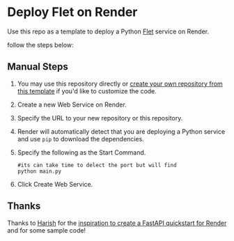# Deploy Flet on Render

Use this repo as a template to deploy a Python [Flet](https://flet.dev) service on Render.

follow the steps below:

## Manual Steps

1. You may use this repository directly or [create your own repository from this template](https://github.com/diguijoaquim/flet-deploy-render) if you'd like to customize the code.
2. Create a new Web Service on Render.
3. Specify the URL to your new repository or this repository.
4. Render will automatically detect that you are deploying a Python service and use `pip` to download the dependencies.
5. Specify the following as the Start Command.

    ```shell
    #its can take time to delect the port but will find
    python main.py
    ```

6. Click Create Web Service.


## Thanks

Thanks to [Harish](https://harishgarg.com) for the [inspiration to create a FastAPI quickstart for Render](https://twitter.com/harishkgarg/status/1435084018677010434) and for some sample code!